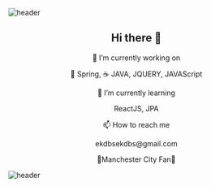 ![header](https://capsule-render.vercel.app/api?type=slice&color=F3FA13&height=100&section=header&text=Hello%20World&fontSize=90)

<h2 align="center"> Hi there 👋 </h2>


<p align="center"> 🔭 I’m currently working on   </p> <p align="center"> 🍃 Spring,  ☕ JAVA, JQUERY, JAVAScript</p>
<p align="center"> 🌱 I’m currently learning  </p> <p align="center"> ReactJS, JPA </p>
<p align="center"> 📫 How to reach me </p> <p align="center"> ekdbsekdbs@gmail.com </p>

<p align="center"> 💙Manchester City Fan💙 </p>








![header](https://capsule-render.vercel.app/api?type=slice&color=242BFA&height=100&section=footer)


